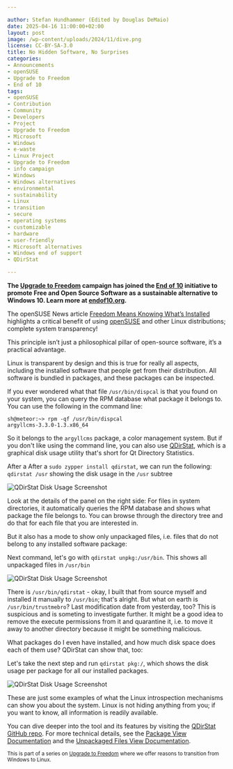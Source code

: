 ```yaml
---

author: Stefan Hundhammer (Edited by Douglas DeMaio)
date: 2025-04-16 11:00:00+02:00
layout: post
image: /wp-content/uploads/2024/11/dive.png
license: CC-BY-SA-3.0
title: No Hidden Software, No Surprises
categories:
- Announcements
- openSUSE
- Upgrade to Freedom
- End of 10
tags:
- openSUSE
- Contribution
- Community
- Developers
- Project
- Upgrade to Freedom
- Microsoft
- Windows
- e-waste
- Linux Project
- Upgrade to Freedom 
- info campaign
- Windows
- Windows alternatives
- environmental 
- sustainability
- Linux 
- transition
- secure 
- operating systems 
- customizable 
- hardware
- user-friendly 
- Microsoft alternatives
- Windows end of support
- QDirStat

---
```


**The [Upgrade to Freedom](https://news.opensuse.org/category/upgrade-to-freedom) campaign has joined the [End of 10](https://endof10.org) initiative to promote Free and Open Source Software as a sustainable alternative to Windows 10. Learn more at [endof10.org](https://endof10.org).**


The openSUSE News article [Freedom Means Knowing What’s Installed](https://news.opensuse.org/2025/04/15/freedom-means-knowing-whats-installed/) highlights a critical benefit of using [openSUSE](https://get.opensuse.org/) and other Linux distributions; complete system transparency! 

This principle isn’t just a philosophical pillar of open-source software, it’s a practical advantage. 

Linux is transparent by design and this is true for really all aspects, including the installed software that people get from their distribution. All software is bundled in packages, and these packages can be inspected.

If you ever wondered what that file `/usr/bin/dispcal` is that you found on your system, you can query the RPM database what package it belongs to. You can use the following in the command line:

```console
sh@meteor:~> rpm -qf /usr/bin/dispcal
argyllcms-3.3.0-1.3.x86_64
```

So it belongs to the `argyllcms` package, a color management system. But if you don't like using the command line, you can also use [QDirStat](https://flathub.org/apps/io.github.shundhammer.qdirstat), which is a graphical disk usage utility that's short for Qt Directory Statistics.

After a After a `sudo zypper install qdirstat`, we can run the following:
`qdirstat /usr`  showing the disk usage in the `/usr` subtree

![QDirStat Disk Usage Screenshot](https://news.opensuse.org/wp-content/uploads/2025/04/qdirstat01.png)

Look at the details of the panel on the right side: For files in system directories, it automatically queries the RPM database and shows what package the file belongs to. You can browse through the directory tree and do that for each file that you are interested in.

But it also has a mode to show only unpackaged files, i.e. files that do not belong to any installed  software package:

Next command, let's go with `qdirstat unpkg:/usr/bin`. This  shows all unpackaged files in `/usr/bin`

![QDirStat Disk Usage Screenshot](https://news.opensuse.org/wp-content/uploads/2025/04/qdirstat02.png)

There is `/usr/bin/qdirstat` - okay, I built that from source myself and installed it manually to `/usr/bin`; that's alright. But what on earth is `/usr/bin/trustmebro`? Last modification date from yesterday, too? This is suspicious and is someting to investigate further. It might be a good idea to remove the execute permissions from it and quarantine it, i.e. to move it away to another directory because it might be something malicious.

What packages do I even have installed, and how much disk space does each of them use? QDirStat can show that, too:

Let's take the next step and run `qdirstat pkg:/`, which shows the disk usage per package for all our installed packages.

![QDirStat Disk Usage Screenshot](https://news.opensuse.org/wp-content/uploads/2025/04/qdirstat03.png)

These are just some examples of what the Linux introspection mechanisms can show you about the system. Linux is not hiding anything from you; if you want to know, all information is readily available.

You can dive deeper into the tool and its features by visiting the [QDirStat GitHub repo](https://github.com/shundhammer/qdirstat). For more technical details, see the [Package View Documentation](https://github.com/shundhammer/qdirstat/blob/master/doc/Pkg-View.md) and the [Unpackaged Files View Documentation](https://github.com/shundhammer/qdirstat/blob/master/doc/Unpkg-View.md).

<small> This is part of a series on [Upgrade to Freedom](https://news.opensuse.org/category/upgrade-to-freedom) where we offer reasons to transition from Windows to Linux.</small>

<meta name="openSUSE, Open Source, development, Windows 10 end of support, Linux transition, Upgrade to Freedom campaign, Linux distributions, e-waste reduction, hardware sustainability, Ubuntu, Fedora, AlmaLinux, environmental benefits, secure operating systems, customizable Linux, Joanna Murzyn, KDE Akademy, electronic waste, open source, Linux alternatives, computer longevity, user-friendly Linux, live tutorials, ISO installation, Leap, Tumbleweed, Linux gaming, Linux for developers, EU, Euro, QDirStat" content="HTML,CSS,XML,JavaScript">
